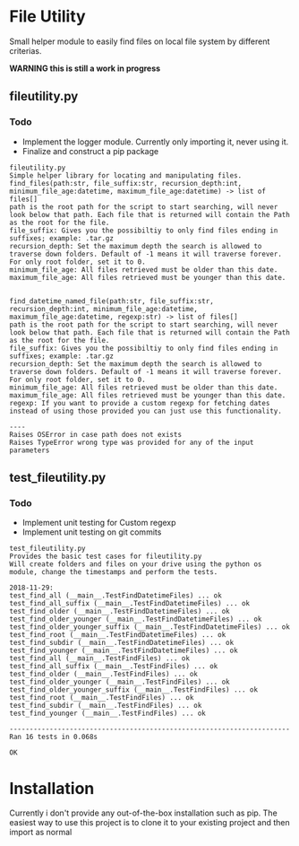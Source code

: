 # File Utility
Small helper module to easily find files on local file system by different criterias. <br>

<b>WARNING this is still a work in progress </b><br>

## fileutility.py
### Todo
* Implement the logger module. Currently only importing it, never using it.
* Finalize and construct a pip package

```
fileutility.py
Simple helper library for locating and manipulating files.
find_files(path:str, file_suffix:str, recursion_depth:int, minimum_file_age:datetime, maximum_file_age:datetime) -> list of files[]
path is the root path for the script to start searching, will never look below that path. Each file that is returned will contain the Path as the root for the file.
file_suffix: Gives you the possibiltiy to only find files ending in suffixes; example: .tar.gz
recursion_depth: Set the maximum depth the search is allowed to traverse down folders. Default of -1 means it will traverse forever. For only root folder, set it to 0.
minimum_file_age: All files retrieved must be older than this date.
maximum_file_age: All files retrieved must be younger than this date.


find_datetime_named_file(path:str, file_suffix:str, recursion_depth:int, minimum_file_age:datetime, maximum_file_age:datetime, regexp:str) -> list of files[]
path is the root path for the script to start searching, will never look below that path. Each file that is returned will contain the Path as the root for the file.
file_suffix: Gives you the possibiltiy to only find files ending in suffixes; example: .tar.gz
recursion_depth: Set the maximum depth the search is allowed to traverse down folders. Default of -1 means it will traverse forever. For only root folder, set it to 0.
minimum_file_age: All files retrieved must be older than this date.
maximum_file_age: All files retrieved must be younger than this date.
regexp: If you want to provide a custom regexp for fetching dates instead of using those provided you can just use this functionality.

----
Raises OSError in case path does not exists
Raises TypeError wrong type was provided for any of the input parameters
```
## test_fileutility.py
### Todo
* Implement unit testing for Custom regexp
* Implement unit testing on git commits

```
test_fileutility.py
Provides the basic test cases for fileutility.py
Will create folders and files on your drive using the python os module, change the timestamps and perform the tests.

2018-11-29:
test_find_all (__main__.TestFindDatetimeFiles) ... ok
test_find_all_suffix (__main__.TestFindDatetimeFiles) ... ok
test_find_older (__main__.TestFindDatetimeFiles) ... ok
test_find_older_younger (__main__.TestFindDatetimeFiles) ... ok
test_find_older_younger_suffix (__main__.TestFindDatetimeFiles) ... ok
test_find_root (__main__.TestFindDatetimeFiles) ... ok
test_find_subdir (__main__.TestFindDatetimeFiles) ... ok
test_find_younger (__main__.TestFindDatetimeFiles) ... ok
test_find_all (__main__.TestFindFiles) ... ok
test_find_all_suffix (__main__.TestFindFiles) ... ok
test_find_older (__main__.TestFindFiles) ... ok
test_find_older_younger (__main__.TestFindFiles) ... ok
test_find_older_younger_suffix (__main__.TestFindFiles) ... ok
test_find_root (__main__.TestFindFiles) ... ok
test_find_subdir (__main__.TestFindFiles) ... ok
test_find_younger (__main__.TestFindFiles) ... ok

----------------------------------------------------------------------
Ran 16 tests in 0.068s

OK
```

# Installation
<p>Currently i don't provide any out-of-the-box installation such as pip. The easiest way to use this project is to clone it to your existing project and then import as normal</p>